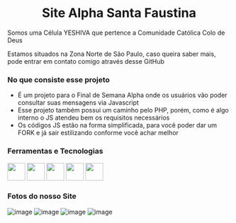 <h1 align="center">Site Alpha Santa Faustina</h1>
<p>Somos uma Célula YESHIVA que pertence a Comunidade Católica Colo de Deus</p>
<p>Estamos situados na Zona Norte de São Paulo, caso queira saber mais, pode entrar em contato comigo através desse GitHub</p>

### No que consiste esse projeto
- É um projeto para o Final de Semana Alpha onde os usuários vão poder consultar suas mensagens via Javascript
- Esse projeto também possui um caminho pelo PHP, porém, como é algo interno o JS atendeu bem os requisitos necessários
- Os códigos JS estão na forma simplificada, para você poder dar um FORK e já sair estilizando conforme você achar melhor

### Ferramentas e Tecnologias

<img src="https://cdn.jsdelivr.net/gh/devicons/devicon/icons/git/git-original.svg" width="40" height="40"/> 
<img src="https://cdn.jsdelivr.net/gh/devicons/devicon/icons/html5/html5-original-wordmark.svg" width="40" height="40"/>
<img src="https://cdn.jsdelivr.net/gh/devicons/devicon/icons/css3/css3-original-wordmark.svg" width="40" height="40"/>
<img src="https://cdn.jsdelivr.net/gh/devicons/devicon/icons/bootstrap/bootstrap-original.svg" width="40" height="40"/>
<img src="https://cdn.jsdelivr.net/gh/devicons/devicon/icons/javascript/javascript-original.svg" width="40" height="40"/>




### Fotos do nosso Site
 ![image](https://user-images.githubusercontent.com/81269229/180592842-17f996b0-7973-4839-87ec-2f44f3eacb0a.png)
 ![image](https://user-images.githubusercontent.com/81269229/180592850-9ffe52d5-7c5e-4e40-a921-c599fddfed37.png)
 ![image](https://user-images.githubusercontent.com/81269229/180592867-d7482cbf-8be8-4ae1-8d8b-71e71f4dac9c.png)
 ![image](https://user-images.githubusercontent.com/81269229/180592870-9d5b2123-9400-491b-a118-6eda6c3b152b.png)

